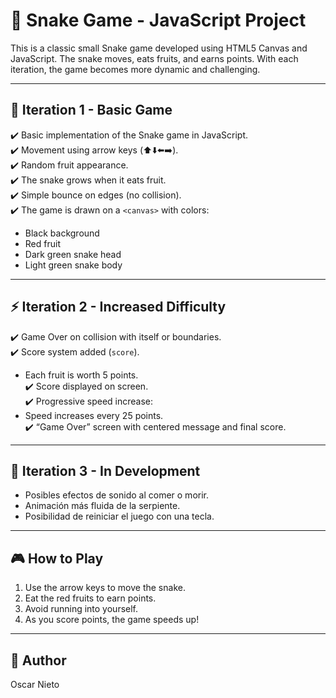 # 🐍 Snake Game - JavaScript Project

This is a classic small Snake game developed using HTML5 Canvas and JavaScript. The snake moves, eats fruits, and earns points. With each iteration, the game becomes more dynamic and challenging.

---

## 🚀 Iteration 1 - Basic Game

✔️ Basic implementation of the Snake game in JavaScript.  
✔️ Movement using arrow keys (⬆️⬇️⬅️➡️).  
✔️ Random fruit appearance.  
✔️ The snake grows when it eats fruit.  
✔️ Simple bounce on edges (no collision).  
✔️ The game is drawn on a `<canvas>` with colors:  
  - Black background  
  - Red fruit  
  - Dark green snake head  
  - Light green snake body  

---

## ⚡ Iteration 2 - Increased Difficulty

✔️ Game Over on collision with itself or boundaries.  
✔️ Score system added (`score`).  
  - Each fruit is worth 5 points.  
✔️ Score displayed on screen.  
✔️ Progressive speed increase:  
  - Speed increases every 25 points.  
✔️ “Game Over” screen with centered message and final score.  

---

## 🧪 Iteration 3 - In Development

- Posibles efectos de sonido al comer o morir.
- Animación más fluida de la serpiente.
- Posibilidad de reiniciar el juego con una tecla.  

---

## 🎮 How to Play

1. Use the arrow keys to move the snake.  
2. Eat the red fruits to earn points.  
3. Avoid running into yourself.  
4. As you score points, the game speeds up!  

---

## 🧠 Author

Oscar Nieto